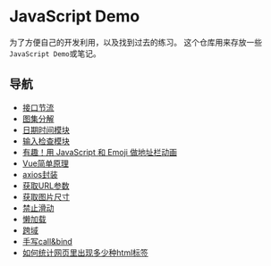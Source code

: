 # JavaScript Demo

为了方便自己的开发利用，以及找到过去的练习。
这个仓库用来存放一些`JavaScript Demo`或笔记。

## 导航
- [接口节流](https://github.com/zenoslin/javascript-demo/blob/master/JavaScript/%E9%98%B2%E6%8A%96%E5%92%8C%E8%8A%82%E6%B5%81/apiThrottle.js)
- [图集分解](https://github.com/zenoslin/javascript-demo/tree/master/JavaScript/%E5%9B%BE%E9%9B%86%E5%88%86%E8%A7%A3)
- [日期时间模块](https://github.com/zenoslin/javascript-demo/tree/master/typescript/date-util)
- [输入检查模块](https://github.com/zenoslin/javascript-demo/tree/master/typescript/input-check)
- [有趣！用 JavaScript 和 Emoji 做地址栏动画](https://github.com/zenoslin/javascript-demo/tree/master/js/Emoji-in-bar)
- [Vue简单原理](https://github.com/zenoslin/javascript-demo/tree/master/Vue/Vue%E5%8E%9F%E7%90%86)
- [axios封装](https://github.com/zenoslin/javascript-demo/tree/master/JavaScript/axios-demo)
- [获取URL参数](https://github.com/zenoslin/javascript-demo/tree/master/JavaScript/%E8%8E%B7%E5%8F%96url%E5%8F%82%E6%95%B0)
- [获取图片尺寸](https://github.com/zenoslin/javascript-demo/tree/master/JavaScript/%E8%8E%B7%E5%8F%96%E5%9B%BE%E7%89%87%E5%B0%BA%E5%AF%B8)
- [禁止滑动](https://github.com/zenoslin/javascript-demo/tree/master/JavaScript/%E7%A6%81%E6%AD%A2%E6%BB%91%E5%8A%A8)
- [懒加载](https://github.com/zenoslin/javascript-demo/tree/master/js/%E6%87%92%E5%8A%A0%E8%BD%BD)
- [跨域](https://github.com/zenoslin/javascript-demo/tree/master/js/%E8%B7%A8%E5%9F%9F)
- [手写call&bind](https://github.com/zenoslin/javascript-demo/tree/master/JavaScript/bind%26call)
- [如何统计网页里出现多少种html标签](https://github.com/zenoslin/javascript-demo/blob/master/JavaScript/%E5%A6%82%E4%BD%95%E7%BB%9F%E8%AE%A1%E7%BD%91%E9%A1%B5%E9%87%8C%E5%87%BA%E7%8E%B0%E5%A4%9A%E5%B0%91%E7%A7%8Dhtml%E6%A0%87%E7%AD%BE/index.js)
